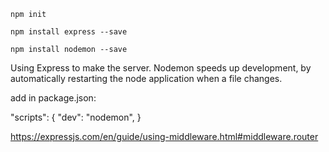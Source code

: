 `npm init`

`npm install express --save`

`npm install nodemon --save`

Using Express to make the server.
Nodemon speeds up development, by automatically restarting the node application when a file changes.

add in package.json:

"scripts": {
"dev": "nodemon",
}

https://expressjs.com/en/guide/using-middleware.html#middleware.router
